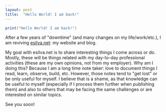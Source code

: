 ```yaml
---
layout: post
title:  "Hello World! I am back!"
---
```


```scala
print("Hello World! I am back!")
```

After a few years of "downtime" (and many changes on my life/work/etc.), I am reviving [esilva.net](http://esilva.net): my website and blog.

My goal with esilva.net is to share interesting things I come across or do. Mostly, these will be things related with my day-to-day professional activities (these are my own opinions, not from my employer). Why am I doing this? Because I am a long time note taker: love to document things I read, learn, observe, build, etc. However, those notes tend to "get lost" or be only useful for myself. I believe that is a shame, as that knowledge can be useful to myself (especially if I process them further when publishing them) and also to others that may be facing the same challenges or are interested on similar topics.

See you soon!